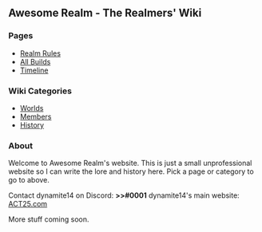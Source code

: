 ## Awesome Realm - The Realmers' Wiki

### Pages
- [Realm Rules](rules)
- [All Builds](builds)
- [Timeline](timeline)

### Wiki Categories
- [Worlds](worlds)
- [Members](members)
- [History](history)

### About

Welcome to Awesome Realm's website. This is just a small unprofessional website so I can write the lore and history here. Pick a page or category to go to above.

Contact dynamite14 on Discord: **>>#0001**
dynamite14's main website: [ACT25.com](https://www.act25.com/)

More stuff coming soon.